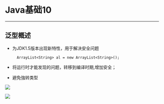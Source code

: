 # Java基础10  
<hr>     

## 泛型概述   
* 为JDK1.5版本出现新特性，用于解决安全问题  

		ArrayList<String> al = new ArrayList<String>();  
  
* 将运行时才能发现的问题，转移到编译时期,增加安全；
* 避免強转类型  

![](https://i.imgur.com/b2fIdMC.jpg)  
  
![](https://i.imgur.com/D0nxJus.jpg)  
